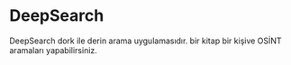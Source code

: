 # DeepSearch
DeepSearch dork ile derin arama uygulamasıdır.
bir kitap bir kişive OSİNT aramaları yapabilirsiniz.
